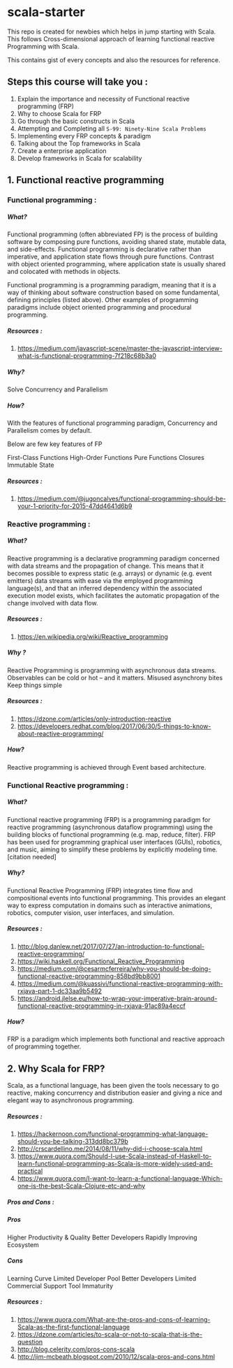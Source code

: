# scala-starter
This repo is created for newbies which helps in jump starting with Scala. This follows Cross-dimensional approach of learning functional reactive Programming with Scala.

This contains gist of every concepts and also the resources for reference.

## Steps this course will take you :
1. Explain the importance and necessity of Functional reactive programming (FRP)
2. Why to choose Scala for FRP 
3. Go through the basic constructs in Scala
4. Attempting and Completing all `S-99: Ninety-Nine Scala Problems`
5. Implementing every FRP concepts & paradigm
6. Talking about the Top frameworks in Scala
7. Create a enterprise application
8. Develop frameworks in Scala for scalability

## 1. Functional reactive programming 

### Functional programming :

##### What? 

Functional programming (often abbreviated FP) is the process of building 
software by composing pure functions, avoiding shared state, mutable data, 
and side-effects. Functional programming is declarative rather than imperative, 
and application state flows through pure functions. Contrast with object oriented 
programming, where application state is usually shared and colocated with methods 
in objects.

Functional programming is a programming paradigm, meaning 
that it is a way of thinking about software construction based on some 
fundamental, defining principles (listed above). Other examples of programming 
paradigms include object oriented programming and procedural programming.


##### Resources : 
1. https://medium.com/javascript-scene/master-the-javascript-interview-what-is-functional-programming-7f218c68b3a0

##### Why? 

Solve Concurrency and Parallelism


##### How?
With the features of functional programming paradigm, Concurrency and Parallelism comes by default. 

Below are few key features of FP


First-Class Functions
High-Order Functions
Pure Functions
Closures
Immutable State


##### Resources : 
1. https://medium.com/@jugoncalves/functional-programming-should-be-your-1-priority-for-2015-47dd4641d6b9


### Reactive programming :

##### What? 

Reactive programming is a declarative programming paradigm concerned with data streams and the 
propagation of change. This means that it becomes possible to express static (e.g. arrays) or 
dynamic (e.g. event emitters) data streams with ease via the employed programming language(s), and that an 
inferred dependency within the associated execution model exists, which facilitates the automatic propagation 
of the change involved with data flow.


##### Resources : 
1. https://en.wikipedia.org/wiki/Reactive_programming

##### Why ? 


Reactive Programming is programming with asynchronous data streams.
Observables can be cold or hot – and it matters.
Misused asynchrony bites
Keep things simple


##### Resources : 
1. https://dzone.com/articles/only-introduction-reactive
2. https://developers.redhat.com/blog/2017/06/30/5-things-to-know-about-reactive-programming/

##### How? 


Reactive programming is achieved through Event based architecture.


### Functional Reactive programming :

##### What?

Functional reactive programming (FRP) is a programming paradigm for reactive programming 
(asynchronous dataflow programming) using the building blocks of functional programming (e.g. map, reduce, filter). 
FRP has been used for programming graphical user interfaces (GUIs), robotics, and music, aiming to simplify these 
problems by explicitly modeling time.[citation needed]


##### Why?

Functional Reactive Programming (FRP) integrates time flow and compositional events into functional programming. 
This provides an elegant way to express computation in domains such as interactive animations, robotics, computer vision, user interfaces, and simulation.


##### Resources : 
1. http://blog.danlew.net/2017/07/27/an-introduction-to-functional-reactive-programming/
2. https://wiki.haskell.org/Functional_Reactive_Programming
3. https://medium.com/@cesarmcferreira/why-you-should-be-doing-functional-reactive-programming-858bd9bb8001
4. https://medium.com/@kuassivi/functional-reactive-programming-with-rxjava-part-1-dc33aa9b5492
5. https://android.jlelse.eu/how-to-wrap-your-imperative-brain-around-functional-reactive-programming-in-rxjava-91ac89a4eccf

##### How?


FRP is a paradigm which implements both functional and reactive approach of programming together.



## 2. Why Scala for FRP?


Scala, as a functional language, has been given the tools necessary to go reactive, making concurrency and distribution easier and giving a nice and elegant way to asynchronous programming.



##### Resources :

1. https://hackernoon.com/functional-programming-what-language-should-you-be-talking-313dd8bc379b
2. http://crscardellino.me/2014/08/11/why-did-i-choose-scala.html
3. https://www.quora.com/Should-I-use-Scala-instead-of-Haskell-to-learn-functional-programming-as-Scala-is-more-widely-used-and-practical
4. https://www.quora.com/I-want-to-learn-a-functional-language-Which-one-is-the-best-Scala-Clojure-etc-and-why

##### Pros and Cons :

##### Pros

Higher Productivity & Quality
Better Developers
Rapidly Improving Ecosystem


##### Cons

Learning Curve
Limited Developer Pool
Better Developers
Limited Commercial Support
Tool Immaturity


##### Resources : 
1. https://www.quora.com/What-are-the-pros-and-cons-of-learning-Scala-as-the-first-functional-language
2. https://dzone.com/articles/to-scala-or-not-to-scala-that-is-the-question
3. http://blog.celerity.com/pros-cons-scala
4. http://jim-mcbeath.blogspot.com/2010/12/scala-pros-and-cons.html
